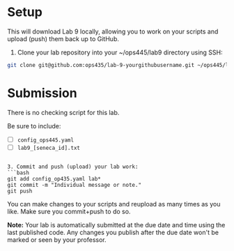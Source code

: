 # Setup
This will download Lab 9 locally, allowing you to work on your scripts and upload (push) them back up to GitHub.

1. Clone your lab repository into your ~/ops445/lab9 directory using SSH:
```bash
git clone git@github.com:ops435/lab-9-yourgithubusername.git ~/ops445/lab9/
```
# Submission
There is no checking script for this lab.

Be sure to include:
- [ ] `config_ops445.yaml`
- [ ] `lab9_[seneca_id].txt`
```

3. Commit and push (upload) your lab work:
```bash
git add config_op435.yaml lab*
git commit -m "Individual message or note."
git push
```

You can make changes to your scripts and reupload as many times as you like. Make sure you commit+push to do so.

**Note:** Your lab is automatically submitted at the due date and time using the last published code. Any changes you publish after the due date won't be marked or seen by your professor.
